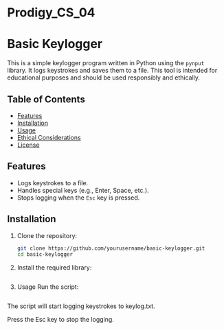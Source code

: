 # Prodigy_CS_04

# Basic Keylogger

This is a simple keylogger program written in Python using the `pynput` library. It logs keystrokes and saves them to a file. This tool is intended for educational purposes and should be used responsibly and ethically.

## Table of Contents

- [Features](#features)
- [Installation](#installation)
- [Usage](#usage)
- [Ethical Considerations](#ethical-considerations)
- [License](#license)

## Features

- Logs keystrokes to a file.
- Handles special keys (e.g., Enter, Space, etc.).
- Stops logging when the `Esc` key is pressed.

## Installation

1. Clone the repository:

   ```sh
   git clone https://github.com/yourusername/basic-keylogger.git
   cd basic-keylogger


2. Install the required library:

   ```sh pip install pynput

3. Usage
    Run the script:

    ```sh python keylogger.py

The script will start logging keystrokes to keylog.txt.

Press the Esc key to stop the logging.
